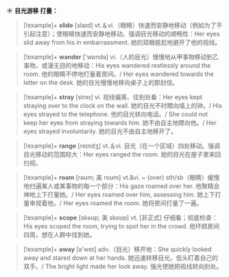 ☀ <span class="category">**目光游移 打量：**</span>
>[!example]+ <span class="vocabulary">**slide**</span> [slaɪd] 
> <span class="definition">vt.＆vi.（眼睛）快速而安静地移动（例如为了不引起注意）；使眼睛快速而安静地移动。强调目光移动的顺畅性：</span>Her eyes slid away from his in embarrassment. 她的双眼尴尬地避开了他的视线。

>[!example]+ <span class="vocabulary">**wander**</span> ['wɒndə] 
> <span class="definition">vi.（人的目光）慢慢地从甲事物移动到乙事物，或漫无目的地移动：</span>His eyes wandered restlessly around the room. 他的眼睛不停地打量着房间。/ Her eyes wandered towards the letter on the desk. 她的目光慢慢地移向桌子上的那封信。
           
>[!example]+ <span class="vocabulary">**stray**</span> [streɪ]
> <span class="definition">vi. 视线偏离、往别处看：</span>Her eyes kept straying over to the clock on the wall. 她的目光不时瞟向墙上的钟。/ His eyes strayed to the telephone. 他的目光转向电话。/ She could not keep her eyes from straying towards him. 她不由自主地瞟向他。/ Her eyes strayed involuntarily. 她的目光不由自主地移开了。

>[!example]+ <span class="vocabulary">**range**</span> [reɪndӡ] 
> <span class="definition">vt.＆vi. 目光（在一个区域）四处移动。强调目光移动的范围较大：</span>Her eyes ranged the room. 她的目光在屋子里来回扫视。
           
>[!example]+ <span class="vocabulary">**roam**</span> [rəʊm; 美 roʊm]
> <span class="definition">vt.&vi. ~ (over) sth/sb（眼睛）缓慢地扫遍某人或某事物的每一个部分：</span>His gaze roamed over her. 他聚精会神地上下打量她。/ Her eyes roamed over him, assessing him. 她上下打量审视着他。/ Her eyes roamed the room. 她将房间打量了一遍。
           
>[!example]+ <span class="vocabulary">**scope**</span> [skəʊp; 美 skoʊp]
> <span class="definition">vt. [非正式] 仔细看；彻底检查：</span>His eyes scoped the room, trying to spot her in the crowd. 他环顾房间四周，想在人群中找到她。

>[!example]+ <span class="vocabulary">**away**</span> [ə'weɪ] 
> <span class="definition">adv.（目光）移开地：</span>She quickly looked away and stared down at her hands. 她迅速转移目光，低头盯着自己的双手。/ The bright light made her look away. 强光使她把视线转向别处。

